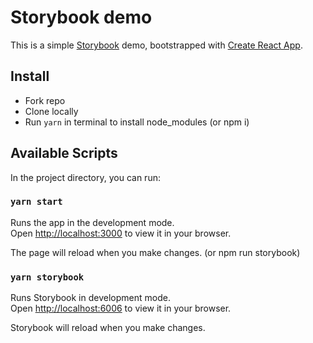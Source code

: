 # Storybook demo

This is a simple [Storybook](https://storybook.js.org/) demo, bootstrapped with [Create React App](https://github.com/facebook/create-react-app).

## Install

- Fork repo
- Clone locally
- Run `yarn` in terminal to install node_modules (or npm i)

## Available Scripts

In the project directory, you can run:

### `yarn start`

Runs the app in the development mode.\
Open [http://localhost:3000](http://localhost:3000) to view it in your browser.

The page will reload when you make changes. (or npm run storybook)

### `yarn storybook`

Runs Storybook in development mode.\
Open [http://localhost:6006](http://localhost:6006) to view it in your browser.

Storybook will reload when you make changes.
